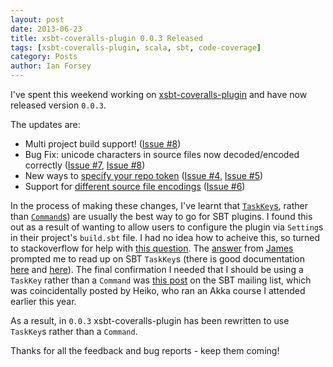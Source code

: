```yaml
---
layout: post
date: 2013-06-23
title: xsbt-coveralls-plugin 0.0.3 Released
tags: [xsbt-coveralls-plugin, scala, sbt, code-coverage]
category: Posts
author: Ian Forsey
---
```


I've spent this weekend working on [xsbt-coveralls-plugin](https://github.com/theon/xsbt-coveralls-plugin) and have now released version `0.0.3`.

The updates are:

* Multi project build support! ([Issue #8](https://github.com/theon/xsbt-coveralls-plugin/issues/8))
* Bug Fix: unicode characters in source files now decoded/encoded correctly ([Issue #7](https://github.com/theon/xsbt-coveralls-plugin/issues/7), [Issue #8](https://github.com/theon/xsbt-coveralls-plugin/issues/8))
* New ways to [specify your repo token](https://github.com/theon/xsbt-coveralls-plugin#specifying-your-repo-token) ([Issue #4](https://github.com/theon/xsbt-coveralls-plugin/issues/4), [Issue #5](https://github.com/theon/xsbt-coveralls-plugin/issues/5))
* Support for [different source file encodings](https://github.com/theon/xsbt-coveralls-plugin#custom-source-file-encoding) ([Issue #6](https://github.com/theon/xsbt-coveralls-plugin/issues/6))

In the process of making these changes, I've learnt that [`TaskKey`s](http://www.scala-sbt.org/release/docs/Extending/Plugins.html#example-plugin), rather than [`Command`s](http://www.scala-sbt.org/release/docs/Extending/Plugins.html#example-command-plugin)) are usually the best way to go for SBT plugins. I found this out as a result of wanting to allow users to configure the plugin via `Setting`s in their project's `build.sbt` file. I had no idea how to acheive this, so turned to stackoverflow for help with [this question](http://stackoverflow.com/q/17038663/936869). The [answer](http://stackoverflow.com/a/17100585/936869) from [James](http://stackoverflow.com/users/406984/james) prompted me to read up on SBT `TaskKey`s (there is good documentation [here](http://www.scala-sbt.org/0.12.3/docs/Getting-Started/Basic-Def.html#task-keys) and [here](http://www.scala-sbt.org/0.12.3/docs/Getting-Started/Custom-Settings.html)). The final confirmation I needed that I should be using a `TaskKey` rather than a `Command` was [this post](https://groups.google.com/d/msg/simple-build-tool/vgxkDSgOnlc/8OPkYlikmmAJ) on the SBT mailing list, which was coincidentally posted by Heiko, who ran an Akka course I attended earlier this year.

As a result, in `0.0.3` xsbt-coveralls-plugin has been rewritten to use `TaskKey`s rather than a `Command`.

Thanks for all the feedback and bug reports - keep them coming!